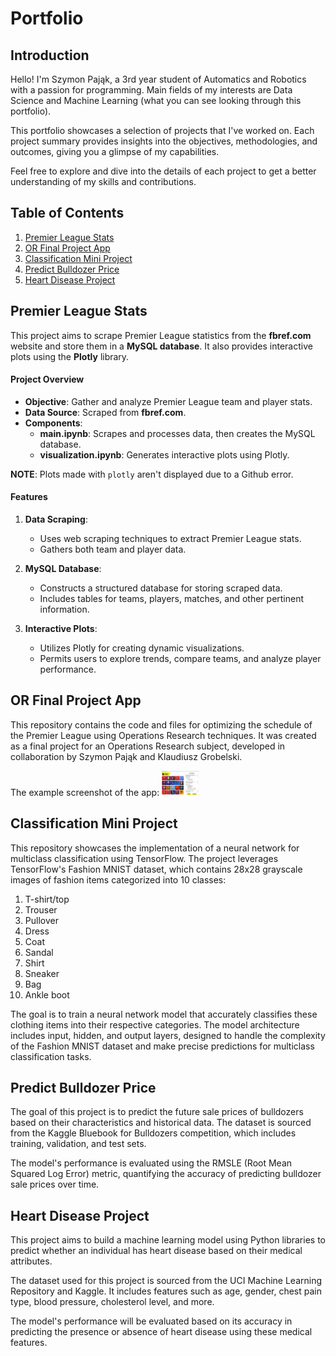 # Portfolio

## Introduction

Hello! I'm Szymon Pająk, a 3rd year student of Automatics and Robotics with a passion for programming. Main fields of my interests are Data Science and Machine Learning (what you can see looking through this portfolio).

This portfolio showcases a selection of projects that I've worked on. Each project summary provides insights into the objectives, methodologies, and outcomes, giving you a glimpse of my capabilities.

Feel free to explore and dive into the details of each project to get a better understanding of my skills and contributions.

## Table of Contents
1. [Premier League Stats](#premier-league-stats)
2. [OR Final Project App](#or-final-project-app)
3. [Classification Mini Project](#classification-mini-project)
4. [Predict Bulldozer Price](#predict-bulldozer-price)
5. [Heart Disease Project](#heart-disease-project) 

## Premier League Stats

This project aims to scrape Premier League statistics from the **fbref.com** website and store them in a **MySQL database**. It also provides interactive plots using the **Plotly** library.

#### Project Overview

- **Objective**: Gather and analyze Premier League team and player stats.
- **Data Source**: Scraped from **fbref.com**.
- **Components**:
  - **main.ipynb**: Scrapes and processes data, then creates the MySQL database.
  - **visualization.ipynb**: Generates interactive plots using Plotly.
  
**NOTE**: Plots made with `plotly` aren't displayed due to a Github error.

#### Features

1. **Data Scraping**:
   - Uses web scraping techniques to extract Premier League stats.
   - Gathers both team and player data.

2. **MySQL Database**:
   - Constructs a structured database for storing scraped data.
   - Includes tables for teams, players, matches, and other pertinent information.

3. **Interactive Plots**:
   - Utilizes Plotly for creating dynamic visualizations.
   - Permits users to explore trends, compare teams, and analyze player performance.

## OR Final Project App

This repository contains the code and files for optimizing the schedule of the Premier League using Operations Research techniques. It was created as a final project for an Operations Research subject, developed in collaboration by Szymon Pająk and Klaudiusz Grobelski.

The example screenshot of the app:
<img src="https://github.com/szpajak/portfolio/blob/main/OR%20Final%20Project%20App/report%20files/Grafiki/app_start_screen.png" height="40" width="60">



## Classification Mini Project

This repository showcases the implementation of a neural network for multiclass classification using TensorFlow. The project leverages TensorFlow's Fashion MNIST dataset, which contains 28x28 grayscale images of fashion items categorized into 10 classes:

1. T-shirt/top
2. Trouser
3. Pullover
4. Dress
5. Coat
6. Sandal
7. Shirt
8. Sneaker
9. Bag
10. Ankle boot

The goal is to train a neural network model that accurately classifies these clothing items into their respective categories. The model architecture includes input, hidden, and output layers, designed to handle the complexity of the Fashion MNIST dataset and make precise predictions for multiclass classification tasks.

## Predict Bulldozer Price

The goal of this project is to predict the future sale prices of bulldozers based on their characteristics and historical data. The dataset is sourced from the Kaggle Bluebook for Bulldozers competition, which includes training, validation, and test sets.

The model's performance is evaluated using the RMSLE (Root Mean Squared Log Error) metric, quantifying the accuracy of predicting bulldozer sale prices over time.

## Heart Disease Project

This project aims to build a machine learning model using Python libraries to predict whether an individual has heart disease based on their medical attributes.

The dataset used for this project is sourced from the UCI Machine Learning Repository and Kaggle. It includes features such as age, gender, chest pain type, blood pressure, cholesterol level, and more.

The model's performance will be evaluated based on its accuracy in predicting the presence or absence of heart disease using these medical features.
